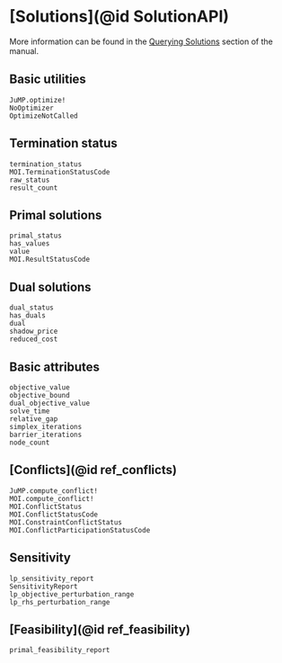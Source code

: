 # [Solutions](@id SolutionAPI)

More information can be found in the [Querying Solutions](@ref) section of the
manual.


## Basic utilities

```@docs
JuMP.optimize!
NoOptimizer
OptimizeNotCalled
```

## Termination status

```@docs
termination_status
MOI.TerminationStatusCode
raw_status
result_count
```

## Primal solutions

```@docs
primal_status
has_values
value
MOI.ResultStatusCode
```

## Dual solutions

```@docs
dual_status
has_duals
dual
shadow_price
reduced_cost
```

## Basic attributes

```@docs
objective_value
objective_bound
dual_objective_value
solve_time
relative_gap
simplex_iterations
barrier_iterations
node_count
```

## [Conflicts](@id ref_conflicts)

```@docs
JuMP.compute_conflict!
MOI.compute_conflict!
MOI.ConflictStatus
MOI.ConflictStatusCode
MOI.ConstraintConflictStatus
MOI.ConflictParticipationStatusCode
```

## Sensitivity

```@docs
lp_sensitivity_report
SensitivityReport
lp_objective_perturbation_range
lp_rhs_perturbation_range
```

## [Feasibility](@id ref_feasibility)

```@docss
primal_feasibility_report
```
